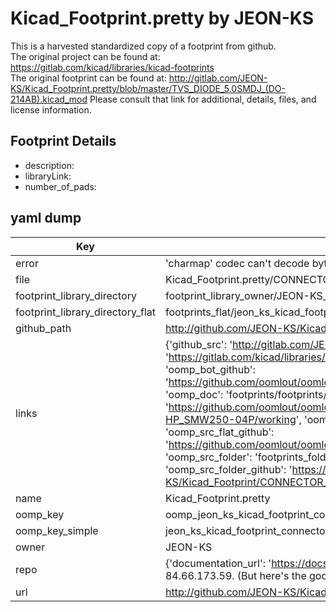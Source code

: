 # Kicad_Footprint.pretty by JEON-KS  
This is a harvested standardized copy of a footprint from github.  
The original project can be found at:  
https://gitlab.com/kicad/libraries/kicad-footprints  
The original footprint can be found at:
http://gitlab.com/JEON-KS/Kicad_Footprint.pretty/blob/master/TVS_DIODE_5.0SMDJ_(DO-214AB).kicad_mod
Please consult that link for additional, details, files, and license information.  
## Footprint Details
* description:   
* libraryLink:   
* number_of_pads:   
## yaml dump  
| Key | Value |  
| --- | --- |  
| error | 'charmap' codec can't decode byte 0x90 in position 1454: character maps to <undefined> |  
| file | Kicad_Footprint.pretty/CONNECTOR_YEON-HP_SMW250-04P.kicad_mod |  
| footprint_library_directory | footprint_library_owner/JEON-KS_Kicad_Footprint.pretty |  
| footprint_library_directory_flat | footprints_flat/jeon_ks_kicad_footprint_connector_yeon_hp_smw250_04p/working |  
| github_path | http://github.com/JEON-KS/Kicad_Footprint.pretty/blob/master/CONNECTOR_YEON-HP_SMW250-04P.kicad_mod |  
| links | {'github_src': 'http://gitlab.com/JEON-KS/Kicad_Footprint.pretty/blob/master/TVS_DIODE_5.0SMDJ_(DO-214AB).kicad_mod', 'github_src_repo': 'https://gitlab.com/kicad/libraries/kicad-footprints', 'oomp_bot': 'footprints/jeon_ks_kicad_footprint_connector_yeon_hp_smw250_04p/working', 'oomp_bot_github': 'https://github.com/oomlout/oomlout_oomp_footprint_bot/tree/main/footprints/jeon_ks_kicad_footprint_connector_yeon_hp_smw250_04p/working', 'oomp_doc': 'footprints/footprints/JEON-KS/Kicad_Footprint/CONNECTOR_YEON-HP_SMW250-04P/working/', 'oomp_doc_github': 'https://github.com/oomlout/oomlout_oomp_footprint_doc/tree/main/footprints/footprints/JEON-KS/Kicad_Footprint/CONNECTOR_YEON-HP_SMW250-04P/working', 'oomp_src_flat': 'footprints_flat/footprints_flat/jeon_ks_kicad_footprint_connector_yeon_hp_smw250_04p/working', 'oomp_src_flat_github': 'https://github.com/oomlout/oomlout_oomp_footprint_src/tree/main/footprints_flat/jeon_ks_kicad_footprint_connector_yeon_hp_smw250_04p/working', 'oomp_src_folder': 'footprints_folder/footprints_folder/JEON-KS/Kicad_Footprint/CONNECTOR_YEON-HP_SMW250-04P/working', 'oomp_src_folder_github': 'https://github.com/oomlout/oomlout_oomp_footprint_src/tree/main/footprints_folder/JEON-KS/Kicad_Footprint/CONNECTOR_YEON-HP_SMW250-04P/working'} |  
| name | Kicad_Footprint.pretty |  
| oomp_key | oomp_jeon_ks_kicad_footprint_connector_yeon_hp_smw250_04p |  
| oomp_key_simple | jeon_ks_kicad_footprint_connector_yeon_hp_smw250_04p |  
| owner | JEON-KS |  
| repo | {'documentation_url': 'https://docs.github.com/rest/overview/resources-in-the-rest-api#rate-limiting', 'message': "API rate limit exceeded for 84.66.173.59. (But here's the good news: Authenticated requests get a higher rate limit. Check out the documentation for more details.)"} |  
| url | http://github.com/JEON-KS/Kicad_Footprint.pretty |  


